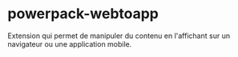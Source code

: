 # powerpack-webtoapp
Extension qui permet de manipuler du contenu en l'affichant sur un navigateur ou une application mobile.
